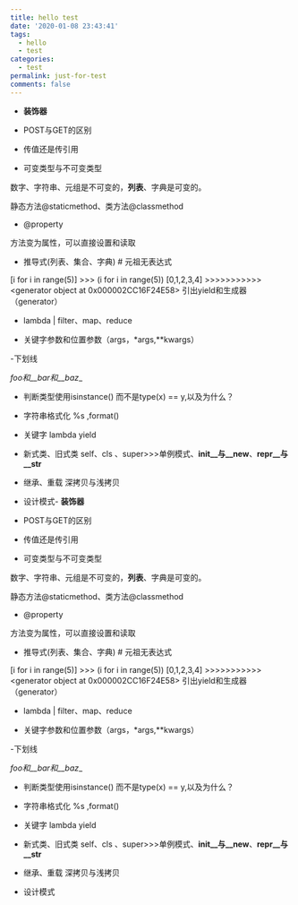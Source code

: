 ```yaml
---
title: hello test
date: '2020-01-08 23:43:41'
tags:
  - hello
  - test
categories:
  - test
permalink: just-for-test
comments: false
---
```

- **装饰器**
- POST与GET的区别

- 传值还是传引用
- 可变类型与不可变类型

数字、字符串、元组是不可变的，**列表**、字典是可变的。

静态方法@staticmethod、类方法@classmethod

- @property

方法变为属性，可以直接设置和读取

- 推导式(列表、集合、字典)	# 元祖无表达式

[i for i in range(5)]  >>> (i for i in range(5))
[0,1,2,3,4]    >>>>>>>>>>> <generator object <genexpr> at 0x000002CC16F24E58>
引出yield和生成器（generator） 

- lambda | filter、map、reduce

- 关键字参数和位置参数（args，*args,**kwargs）

-下划线

_foo和__bar和__baz__

- 判断类型使用isinstance() 而不是type(x) == y,以及为什么？

- 字符串格式化
%s ,format()

- 关键字
lambda yield 

- 新式类、旧式类 
self、cls 、super>>>单例模式、__init__与__new__、__repr__与__str__
- 继承、重载
深拷贝与浅拷贝

- 设计模式- **装饰器**
- POST与GET的区别

- 传值还是传引用
- 可变类型与不可变类型

数字、字符串、元组是不可变的，**列表**、字典是可变的。

静态方法@staticmethod、类方法@classmethod

- @property

方法变为属性，可以直接设置和读取

- 推导式(列表、集合、字典)	# 元祖无表达式

[i for i in range(5)]  >>> (i for i in range(5))
[0,1,2,3,4]    >>>>>>>>>>> <generator object <genexpr> at 0x000002CC16F24E58>
引出yield和生成器（generator） 

- lambda | filter、map、reduce

- 关键字参数和位置参数（args，*args,**kwargs）

-下划线

_foo和__bar和__baz__

- 判断类型使用isinstance() 而不是type(x) == y,以及为什么？

- 字符串格式化
%s ,format()

- 关键字
lambda yield 

- 新式类、旧式类 
self、cls 、super>>>单例模式、__init__与__new__、__repr__与__str__
- 继承、重载
深拷贝与浅拷贝

- 设计模式
